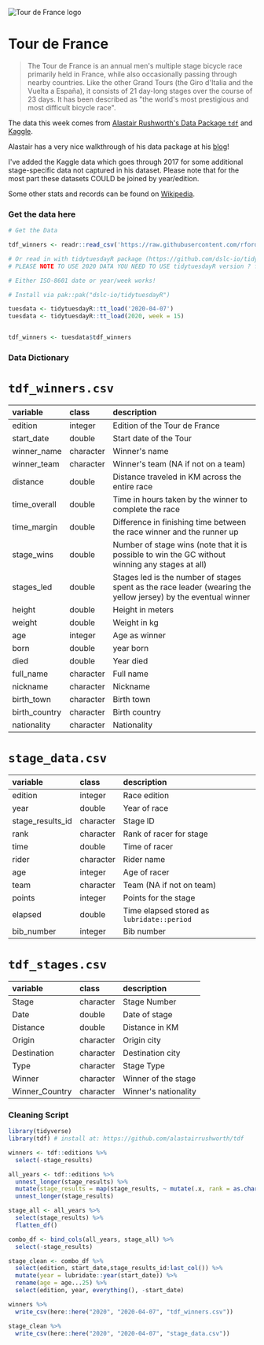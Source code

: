 ![Tour de France logo](https://upload.wikimedia.org/wikipedia/en/thumb/e/eb/Tour_de_France_logo.svg/1200px-Tour_de_France_logo.svg.png)
# Tour de France

> The Tour de France is an annual men's multiple stage bicycle race primarily held in France, while also occasionally passing through nearby countries. Like the other Grand Tours (the Giro d'Italia and the Vuelta a España), it consists of 21 day-long stages over the course of 23 days. It has been described as "the world's most prestigious and most difficult bicycle race".

The data this week comes from [Alastair Rushworth's Data Package `tdf`](https://github.com/alastairrushworth/tdf) and [Kaggle](https://www.kaggle.com/jaminliu/a-brief-tour-of-tour-de-france-in-numbers/data).

Alastair has a very nice walkthrough of his data package at his [blog](https://alastairrushworth.github.io/Visualising-Tour-de-France-data-in-R/)!

I've added the Kaggle data which goes through 2017 for some additional stage-specific data not captured in his dataset. Please note that for the most part these datasets COULD be joined by year/edition.

Some other stats and records can be found on [Wikipedia](https://alastairrushworth.github.io/Visualising-Tour-de-France-data-in-R/).


### Get the data here

```r
# Get the Data

tdf_winners <- readr::read_csv('https://raw.githubusercontent.com/rfordatascience/tidytuesday/main/data/2020/2020-04-07/tdf_winners.csv')

# Or read in with tidytuesdayR package (https://github.com/dslc-io/tidytuesdayR)
# PLEASE NOTE TO USE 2020 DATA YOU NEED TO USE tidytuesdayR version ? from GitHub

# Either ISO-8601 date or year/week works!

# Install via pak::pak("dslc-io/tidytuesdayR")

tuesdata <- tidytuesdayR::tt_load('2020-04-07')
tuesdata <- tidytuesdayR::tt_load(2020, week = 15)


tdf_winners <- tuesdata$tdf_winners
```
### Data Dictionary

# `tdf_winners.csv`

|variable      |class     |description |
|:-------------|:---------|:-----------|
|edition       |integer   | Edition of the Tour de France |
|start_date    |double    | Start date of the Tour |
|winner_name   |character | Winner's name|
|winner_team   |character | Winner's team (NA if not on a team) |
|distance      |double    | Distance traveled in KM across the entire race |
|time_overall  |double    | Time in hours taken by the winner to complete the race|
|time_margin   |double    | Difference in finishing time between the race winner and the runner up |
|stage_wins    |double    | Number of stage wins (note that it is possible to win the GC without winning any stages at all) |
|stages_led    |double    | Stages led is the number of stages spent as the race leader (wearing the yellow jersey) by the eventual winner |
|height        |double    | Height in meters|
|weight        |double    | Weight in kg|
|age           |integer   | Age as winner |
|born          |double    | year born |
|died          |double    | Year died|
|full_name     |character | Full name |
|nickname      |character | Nickname |
|birth_town    |character | Birth town|
|birth_country |character | Birth country|
|nationality   |character | Nationality|


# `stage_data.csv`

|variable         |class     |description |
|:----------------|:---------|:-----------|
|edition          |integer   | Race edition |
|year             |double    | Year of race |
|stage_results_id |character | Stage ID |
|rank             |character | Rank of racer for stage |
|time             |double    | Time of racer |
|rider            |character | Rider name |
|age              |integer   | Age of racer |
|team             |character | Team (NA if not on team) |
|points           |integer   | Points for the stage |
|elapsed          |double    | Time elapsed stored as `lubridate::period`|
|bib_number       |integer   | Bib number|


# `tdf_stages.csv`
|variable       |class     |description |
|:--------------|:---------|:-----------|
|Stage          |character | Stage Number|
|Date           |double    | Date of stage|
|Distance       |double    | Distance in KM|
|Origin         |character | Origin city |
|Destination    |character | Destination city|
|Type           |character | Stage Type |
|Winner         |character | Winner of the stage|
|Winner_Country |character | Winner's nationality |

### Cleaning Script

```r
library(tidyverse)
library(tdf) # install at: https://github.com/alastairrushworth/tdf

winners <- tdf::editions %>% 
  select(-stage_results)

all_years <- tdf::editions %>% 
  unnest_longer(stage_results) %>% 
  mutate(stage_results = map(stage_results, ~ mutate(.x, rank = as.character(rank)))) %>% 
  unnest_longer(stage_results) 

stage_all <- all_years %>% 
  select(stage_results) %>% 
  flatten_df()

combo_df <- bind_cols(all_years, stage_all) %>% 
  select(-stage_results)

stage_clean <- combo_df %>% 
  select(edition, start_date,stage_results_id:last_col()) %>% 
  mutate(year = lubridate::year(start_date)) %>% 
  rename(age = age...25) %>% 
  select(edition, year, everything(), -start_date)

winners %>% 
  write_csv(here::here("2020", "2020-04-07", "tdf_winners.csv"))

stage_clean %>% 
  write_csv(here::here("2020", "2020-04-07", "stage_data.csv"))

```
